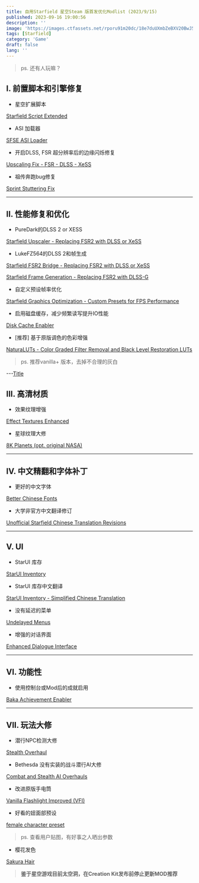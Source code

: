 ```yaml
---
title: 自用Starfield 星空Steam 版首发优化Modlist (2023/9/15)
published: 2023-09-16 19:00:56
description: ''
image: 'https://images.ctfassets.net/rporu91m20dc/18e7duUXmbZeBXV20BwJ5y/2ca09e1d133634db3bacbadb715be173/ShatteredSpace_LargeHero_LaunchTrailer.jpg'
tags: [Starfield]
category: 'Game'
draft: false 
lang: ''
---
```


> ps. 还有人玩嘛？

## I. 前置脚本和引擎修复

* 星空扩展脚本

[Starfield Script Extended](https://www.nexusmods.com/starfield/mods/106)

* ASI 加载器 

[SFSE ASI Loader](https://www.nexusmods.com/starfield/mods/857)

* 开启DLSS, FSR 超分辨率后的边缘闪烁修复

[Upscaling Fix - FSR - DLSS - XeSS](https://www.nexusmods.com/starfield/mods/1743)

* 祖传奔跑bug修复

[Sprint Stuttering Fix](https://www.nexusmods.com/starfield/mods/884)

---
## II. 性能修复和优化

-   PureDark的DLSS 2 or XESS

[Starfield Upscaler - Replacing FSR2 with DLSS or XeSS](https://www.nexusmods.com/starfield/mods/111)

-   LukeFZ564的DLSS 2和帧生成

[Starfield FSR2 Bridge - Replacing FSR2 with DLSS or XeSS](https://www.nexusmods.com/starfield/mods/196)

[Starfield Frame Generation - Replacing FSR2 with DLSS-G](https://www.nexusmods.com/starfield/mods/761)

-   自定义预设帧率优化

[Starfield Graphics Optimization - Custom Presets for FPS Performance](https://www.nexusmods.com/starfield/mods/438)

-   启用磁盘缓存，减少频繁读写提升IO性能

[Disk Cache Enabler](https://www.nexusmods.com/starfield/mods/2245)

-   [推荐] 基于原版调色的色彩增强

[NaturaLUTs - Color Graded Filter Removal and Black Level Restoration LUTs](https://www.nexusmods.com/starfield/mods/1119)

> ps. 推荐vanilla+ 版本，去掉不合理的灰白

---[Title](http://localhost:4000/)
## III. 高清材质

-   效果纹理增强

[Effect Textures Enhanced](https://www.nexusmods.com/starfield/mods/340)

-   星球纹理大修

[8K Planets (opt. original NASA)](https://www.nexusmods.com/starfield/mods/1845)

---
## IV. 中文精翻和字体补丁

-   更好的中文字体

[Better Chinese Fonts](https://www.nexusmods.com/starfield/mods/230)

- 大学非官方中文翻译修订

[Unofficial Starfield Chinese Translation Revisions](https://www.nexusmods.com/starfield/mods/211)

---
## V. UI

-   StarUI 库存

[StarUI Inventory](https://www.nexusmods.com/starfield/mods/773)

-   StarUI 库存中文翻译

[StarUI Inventory - Simplified Chinese Translation](https://www.nexusmods.com/starfield/mods/804)

-   没有延迟的菜单

[Undelayed Menus](https://www.nexusmods.com/starfield/mods/404)

-   增强的对话界面

[Enhanced Dialogue Interface](https://www.nexusmods.com/starfield/mods/871)

---
## VI. 功能性

-   使用控制台或Mod后的成就启用

[Baka Achievement Enabler](https://www.nexusmods.com/starfield/mods/658)

---
## VII. 玩法大修

-   潜行NPC检测大修

[Stealth Overhaul](https://www.nexusmods.com/starfield/mods/819)

-   Bethesda 没有实装的战斗潜行AI大修

[Combat and Stealth AI Overhauls](https://www.nexusmods.com/starfield/mods/1043)

-   改进原版手电筒

[Vanilla Flashlight Improved (VFI)](https://www.nexusmods.com/starfield/mods/701)

-   好看的妞面部预设

[female character preset](https://www.nexusmods.com/starfield/mods/655?tab=images)

> ps. 查看用户贴图，有好事之人晒出参数

-   樱花发色

[Sakura Hair](https://www.nexusmods.com/starfield/mods/1330)

> **鉴于星空游戏目前太空洞，在Creation Kit发布前停止更新MOD推荐**